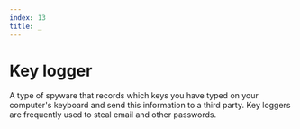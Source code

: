 ```yaml
---
index: 13
title: _
---
```

# Key logger

A type of spyware that records which keys you have typed on your computer's keyboard and send this information to a third party. Key loggers are frequently used to steal email and other passwords.